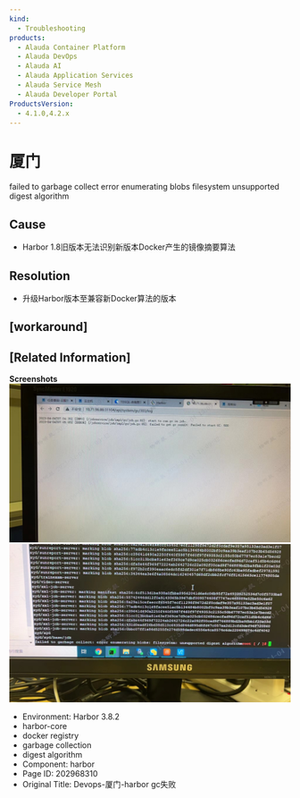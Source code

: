 ```yaml
---
kind:
  - Troubleshooting
products:
  - Alauda Container Platform
  - Alauda DevOps
  - Alauda AI
  - Alauda Application Services
  - Alauda Service Mesh
  - Alauda Developer Portal
ProductsVersion:
  - 4.1.0,4.2.x
---
```

<!-- A type of document that involves encountering a fault, diagnosing it, performing root cause analysis, and providing solutions. -->

# 厦门

failed to garbage collect error enumerating blobs filesystem unsupported digest algorithm

## Cause
- Harbor 1.8旧版本无法识别新版本Docker产生的镜像摘要算法

## Resolution
- 升级Harbor版本至兼容新Docker算法的版本

## [workaround]

## [Related Information]
**Screenshots**
![](assets/devops-sha-men-harbor-gcshi-bai/mceclip0_1680599881013_5lkqo.png)
![](assets/devops-sha-men-harbor-gcshi-bai/mceclip1_1680600157982_roan8.png)
- Environment: Harbor 3.8.2
- harbor-core
- docker registry
- garbage collection
- digest algorithm
- Component: harbor
- Page ID: 202968310
- Original Title: Devops-厦门-harbor gc失败
